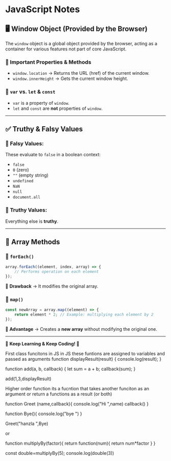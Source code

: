 # JavaScript Notes

## 🖥️ Window Object (Provided by the Browser)
The `window` object is a global object provided by the browser, acting as a container for various features not part of core JavaScript.

### 🔹 Important Properties & Methods
- `window.location` → Returns the URL (href) of the current window.
- `window.innerHeight` → Gets the current window height.

### 🔹 `var` vs. `let` & `const`
- `var` is a property of `window`.
- `let` and `const` are **not** properties of `window`.

---

## ✅ Truthy & Falsy Values

### 🔹 **Falsy Values:**
These evaluate to `false` in a boolean context:
- `false`
- `0` (zero)
- `""` (empty string)
- `undefined`
- `NaN`
- `null`
- `document.all`

### 🔹 **Truthy Values:**
Everything else is **truthy**.

---

## 🔄 Array Methods

### 🔹 `forEach()`
```js
array.forEach((element, index, array) => {
    // Performs operation on each element
});
```
📌 **Drawback** → It modifies the original array.

### 🔹 `map()`
```js
const newArray = array.map((element) => {
    return element * 2; // Example: multiplying each element by 2
});
```
📌 **Advantage** → Creates a **new array** without modifying the original one.

---

📌 **Keep Learning & Keep Coding! 🚀**



First class funcitons in JS
in JS these funtions are assigned to variables and passed as arguments
function displayResult(result) {
  console.log(result);
}

function add(a, b, callback) {
  let sum = a + b;
  callback(sum);
}


add(1,3,displayResult)


Higher order function
its a fucntion that takes another funciton as an argument or return a functions as a result (or both)

function Greet (name,callback){
console.log("Hi ",name)
callback()
}

function Bye(){
    console.log("bye ")
}

Greet("hanzla ",Bye)

or

function multiplyBy(factor){
    return function(num){
        return num*factor
    }
}

const double=multiplyBy(5);
console.log(double(3))